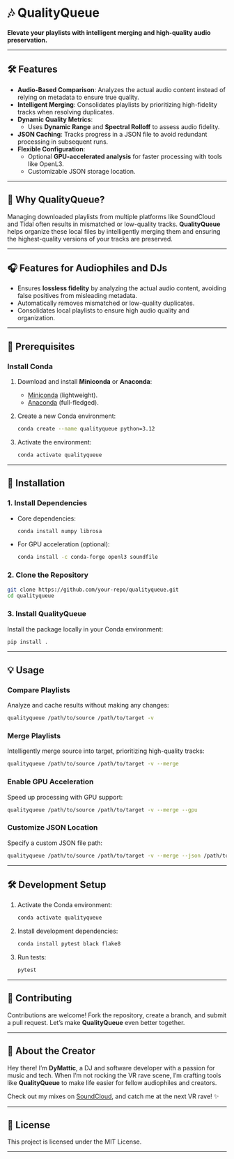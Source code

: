 # 🎶 QualityQueue

**Elevate your playlists with intelligent merging and high-quality audio preservation.**

---

## 🛠 Features

- **Audio-Based Comparison**: Analyzes the actual audio content instead of relying on metadata to ensure true quality.
- **Intelligent Merging**: Consolidates playlists by prioritizing high-fidelity tracks when resolving duplicates.
- **Dynamic Quality Metrics**:
  - Uses **Dynamic Range** and **Spectral Rolloff** to assess audio fidelity.
- **JSON Caching**: Tracks progress in a JSON file to avoid redundant processing in subsequent runs.
- **Flexible Configuration**:
  - Optional **GPU-accelerated analysis** for faster processing with tools like OpenL3.
  - Customizable JSON storage location.

---

## 🚀 Why QualityQueue?

Managing downloaded playlists from multiple platforms like SoundCloud and Tidal often results in mismatched or low-quality tracks. **QualityQueue** helps organize these local files by intelligently merging them and ensuring the highest-quality versions of your tracks are preserved.

---

## 🎧 Features for Audiophiles and DJs

- Ensures **lossless fidelity** by analyzing the actual audio content, avoiding false positives from misleading metadata.
- Automatically removes mismatched or low-quality duplicates.
- Consolidates local playlists to ensure high audio quality and organization.

---

## 🛑 Prerequisites

### Install Conda
1. Download and install **Miniconda** or **Anaconda**:
   - [Miniconda](https://docs.conda.io/en/latest/miniconda.html) (lightweight).
   - [Anaconda](https://www.anaconda.com/) (full-fledged).

2. Create a new Conda environment:
   ```bash
   conda create --name qualityqueue python=3.12
   ```

3. Activate the environment:
   ```bash
   conda activate qualityqueue
   ```

---

## 🔧 Installation

### 1. Install Dependencies
- Core dependencies:
  ```bash
  conda install numpy librosa
  ```
- For GPU acceleration (optional):
  ```bash
  conda install -c conda-forge openl3 soundfile
  ```

### 2. Clone the Repository
```bash
git clone https://github.com/your-repo/qualityqueue.git
cd qualityqueue
```

### 3. Install QualityQueue
Install the package locally in your Conda environment:
```bash
pip install .
```

---

## 💡 Usage

### Compare Playlists
Analyze and cache results without making any changes:
```bash
qualityqueue /path/to/source /path/to/target -v
```

### Merge Playlists
Intelligently merge source into target, prioritizing high-quality tracks:
```bash
qualityqueue /path/to/source /path/to/target -v --merge
```

### Enable GPU Acceleration
Speed up processing with GPU support:
```bash
qualityqueue /path/to/source /path/to/target -v --merge --gpu
```

### Customize JSON Location
Specify a custom JSON file path:
```bash
qualityqueue /path/to/source /path/to/target -v --merge --json /path/to/custom.json
```

---

## 🛠 Development Setup

1. Activate the Conda environment:
   ```bash
   conda activate qualityqueue
   ```

2. Install development dependencies:
   ```bash
   conda install pytest black flake8
   ```

3. Run tests:
   ```bash
   pytest
   ```

---

## 🤝 Contributing

Contributions are welcome! Fork the repository, create a branch, and submit a pull request. Let’s make **QualityQueue** even better together.

---

## 🎤 About the Creator

Hey there! I’m **DyMattic**, a DJ and software developer with a passion for music and tech. When I’m not rocking the VR rave scene, I’m crafting tools like **QualityQueue** to make life easier for fellow audiophiles and creators.

Check out my mixes on [SoundCloud](https://soundcloud.com/dymattic-music), and catch me at the next VR rave! ✨

---

## 📜 License

This project is licensed under the MIT License.

---
